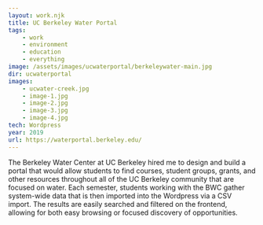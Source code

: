 ```yaml
---
layout: work.njk
title: UC Berkeley Water Portal
tags:
    - work
    - environment
    - education
    - everything
image: /assets/images/ucwaterportal/berkeleywater-main.jpg
dir: ucwaterportal
images:
    - ucwater-creek.jpg 
    - image-1.jpg
    - image-2.jpg
    - image-3.jpg
    - image-4.jpg
tech: Wordpress
year: 2019
url: https://waterportal.berkeley.edu/
---
```


The Berkeley Water Center at UC Berkeley hired me to design and build a portal that would allow students to find courses, student groups, grants, and other resources throughout all of the UC Berkeley community that are focused on water. Each semester, students working with the BWC gather system-wide data that is then imported into the Wordpress via a CSV import. The results are easily searched and filtered on the frontend, allowing for both easy browsing or focused discovery of opportunities. 